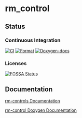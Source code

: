 # rm_control

## Status

### Continuous Integration

[![CI](https://github.com/rm-controls/rm_control/actions/workflows/industrial_ci.yml/badge.svg)](https://github.com/rm-controls/rm_control/actions/workflows/industrial_ci.yml)
[![Format](https://github.com/rm-controls/rm_control/actions/workflows/format.yml/badge.svg)](https://github.com/rm-controls/rm_control/actions/workflows/format.yml)
[![Doxygen-docs](https://github.com/rm-controls/rm_control/actions/workflows/doxygen.yml/badge.svg)](https://github.com/rm-controls/rm_control/actions/workflows/doxygen.yml)

### Licenses

[![FOSSA Status](https://app.fossa.com/api/projects/git%2Bgithub.com%2Frm-controls%2Frm_control.svg?type=large)](https://app.fossa.com/projects/git%2Bgithub.com%2Frm-controls%2Frm_control?ref=badge_large)

## Documentation
[rm-controls Documentation](https://rm-control-docs.netlify.app/)

[rm-control Doxygen Documentation](https://rm-control.netlify.app/)

